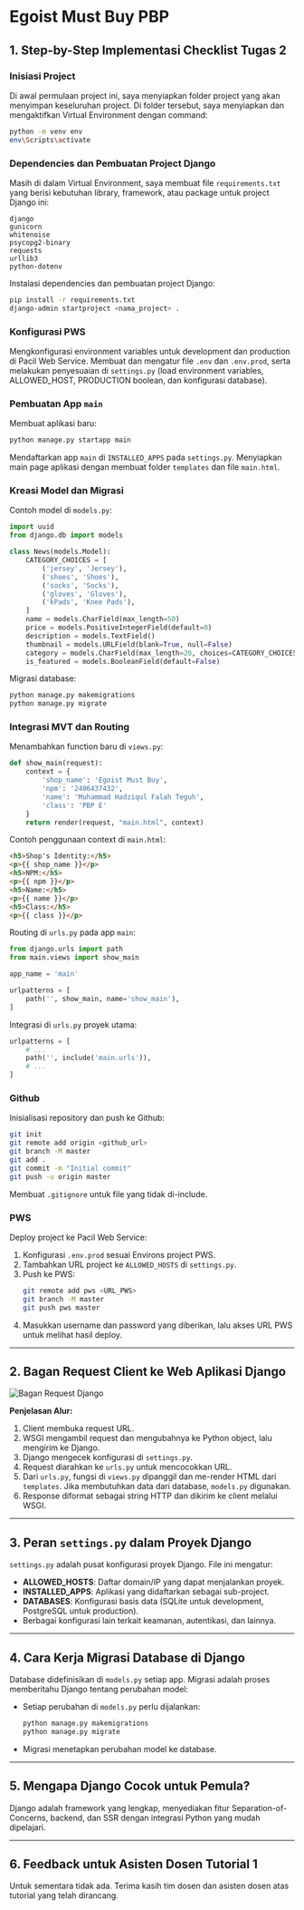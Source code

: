 # Egoist Must Buy PBP

## 1. Step-by-Step Implementasi Checklist Tugas 2

### Inisiasi Project
Di awal permulaan project ini, saya menyiapkan folder project yang akan menyimpan keseluruhan project. Di folder tersebut, saya menyiapkan dan mengaktifkan Virtual Environment dengan command:
```bash
python -m venv env
env\Scripts\activate
```

### Dependencies dan Pembuatan Project Django
Masih di dalam Virtual Environment, saya membuat file `requirements.txt` yang berisi kebutuhan library, framework, atau package untuk project Django ini:

```
django
gunicorn
whitenoise
psycopg2-binary
requests
urllib3
python-dotenv
```

Instalasi dependencies dan pembuatan project Django:
```bash
pip install -r requirements.txt
django-admin startproject <nama_project> .
```

### Konfigurasi PWS
Mengkonfigurasi environment variables untuk development dan production di Pacil Web Service. Membuat dan mengatur file `.env` dan `.env.prod`, serta melakukan penyesuaian di `settings.py` (load environment variables, ALLOWED_HOST, PRODUCTION boolean, dan konfigurasi database).

### Pembuatan App `main`
Membuat aplikasi baru:
```bash
python manage.py startapp main
```
Mendaftarkan app `main` di `INSTALLED_APPS` pada `settings.py`. Menyiapkan main page aplikasi dengan membuat folder `templates` dan file `main.html`.

### Kreasi Model dan Migrasi
Contoh model di `models.py`:
```python
import uuid
from django.db import models

class News(models.Model):
    CATEGORY_CHOICES = [
        ('jersey', 'Jersey'),
        ('shoes', 'Shoes'),
        ('socks', 'Socks'),
        ('gloves', 'Gloves'),
        ('kPads', 'Knee Pads'),
    ]
    name = models.CharField(max_length=50)
    price = models.PositiveIntegerField(default=0)
    description = models.TextField()
    thumbnail = models.URLField(blank=True, null=False)
    category = models.CharField(max_length=20, choices=CATEGORY_CHOICES, default='update')
    is_featured = models.BooleanField(default=False)
```
Migrasi database:
```bash
python manage.py makemigrations
python manage.py migrate
```

### Integrasi MVT dan Routing
Menambahkan function baru di `views.py`:
```python
def show_main(request):
    context = {
        'shop_name': 'Egoist Must Buy',
        'npm': '2406437432',
        'name': 'Muhammad Hadziqul Falah Teguh',
        'class': 'PBP E'
    }
    return render(request, "main.html", context)
```
Contoh penggunaan context di `main.html`:
```html
<h5>Shop's Identity:</h5>
<p>{{ shop_name }}</p>
<h5>NPM:</h5>
<p>{{ npm }}</p>
<h5>Name:</h5>
<p>{{ name }}</p>
<h5>Class:</h5>
<p>{{ class }}</p>
```
Routing di `urls.py` pada app `main`:
```python
from django.urls import path
from main.views import show_main

app_name = 'main'

urlpatterns = [
    path('', show_main, name='show_main'),
]
```
Integrasi di `urls.py` proyek utama:
```python
urlpatterns = [
    # ...
    path('', include('main.urls')),
    # ...
]
```

### Github
Inisialisasi repository dan push ke Github:
```bash
git init
git remote add origin <github_url>
git branch -M master
git add .
git commit -m "Initial commit"
git push -u origin master
```
Membuat `.gitignore` untuk file yang tidak di-include.

### PWS
Deploy project ke Pacil Web Service:
1. Konfigurasi `.env.prod` sesuai Environs project PWS.
2. Tambahkan URL project ke `ALLOWED_HOSTS` di `settings.py`.
3. Push ke PWS:
    ```bash
    git remote add pws <URL_PWS>
    git branch -M master
    git push pws master
    ```
4. Masukkan username dan password yang diberikan, lalu akses URL PWS untuk melihat hasil deploy.

---

## 2. Bagan Request Client ke Web Aplikasi Django

![Bagan Request Django](https://cdn.hashnode.com/res/hashnode/image/upload/v1619466042369/b3LAaF7TO.webp)

**Penjelasan Alur:**
1. Client membuka request URL.
2. WSGI mengambil request dan mengubahnya ke Python object, lalu mengirim ke Django.
3. Django mengecek konfigurasi di `settings.py`.
4. Request diarahkan ke `urls.py` untuk mencocokkan URL.
5. Dari `urls.py`, fungsi di `views.py` dipanggil dan me-render HTML dari `templates`. Jika membutuhkan data dari database, `models.py` digunakan.
6. Response diformat sebagai string HTTP dan dikirim ke client melalui WSGI.

---

## 3. Peran `settings.py` dalam Proyek Django

`settings.py` adalah pusat konfigurasi proyek Django. File ini mengatur:
- **ALLOWED_HOSTS**: Daftar domain/IP yang dapat menjalankan proyek.
- **INSTALLED_APPS**: Aplikasi yang didaftarkan sebagai sub-project.
- **DATABASES**: Konfigurasi basis data (SQLite untuk development, PostgreSQL untuk production).
- Berbagai konfigurasi lain terkait keamanan, autentikasi, dan lainnya.

---

## 4. Cara Kerja Migrasi Database di Django

Database didefinisikan di `models.py` setiap app. Migrasi adalah proses memberitahu Django tentang perubahan model:
- Setiap perubahan di `models.py` perlu dijalankan:
    ```bash
    python manage.py makemigrations
    python manage.py migrate
    ```
- Migrasi menetapkan perubahan model ke database.

---

## 5. Mengapa Django Cocok untuk Pemula?

Django adalah framework yang lengkap, menyediakan fitur Separation-of-Concerns, backend, dan SSR dengan integrasi Python yang mudah dipelajari.

---

## 6. Feedback untuk Asisten Dosen Tutorial 1

Untuk sementara tidak ada. Terima kasih tim dosen dan asisten dosen atas tutorial yang telah dirancang.